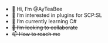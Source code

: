 - 👋 Hi, I’m @AyTeaBee
- 👀 I’m interested in plugins for SCP:SL
- 🌱 I’m currently learning C#
- ~~💞️ I’m looking to collaborate~~
- ~~📫 How to reach me~~

<!---
AyTeaBee/AyTeaBee is a ✨ special ✨ repository because its `README.md` (this file) appears on your GitHub profile.
You can click the Preview link to take a look at your changes.
--->
